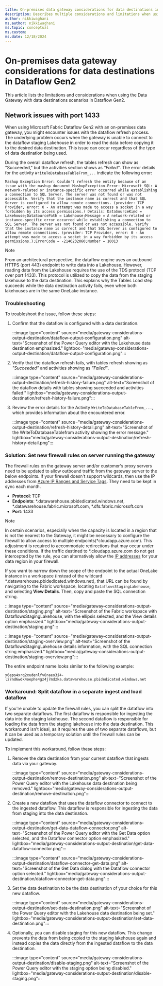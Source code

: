 ```yaml
---
title: On-premises data gateway considerations for data destinations in Dataflow Gen2
description: Describes multiple considerations and limitations when using a data gateway and the data destination feature inside of Dataflow Gen2
author: nikkiwaghani
ms.author: nikkiwaghani
ms.topic: conceptual
ms.custom:
ms.date: 12/18/2024
---
```


# On-premises data gateway considerations for data destinations in Dataflow Gen2

This article lists the limitations and considerations when using the Data Gateway with data destinations scenarios in Dataflow Gen2.

## Network issues with port 1433

When using Microsoft Fabric Dataflow Gen2 with an on-premises data gateway, you might encounter issues with the dataflow refresh process. The underlying problem occurs when the gateway is unable to connect to the dataflow staging Lakehouse in order to read the data before copying it to the desired data destination. This issue can occur regardless of the type of data destination being used.

During the overall dataflow refresh, the tables refresh can show as "Succeeded," but the activities section shows as *"Failed"*. The error details for the activity `WriteToDatabaseTableFrom_...` indicate the following error:

```Mashup Exception Error: Couldn't refresh the entity because of an issue with the mashup document MashupException.Error: Microsoft SQL: A network-related or instance-specific error occurred while establishing a connection to SQL Server. The server was not found or was not accessible. Verify that the instance name is correct and that SQL Server is configured to allow remote connections. (provider: TCP Provider, error: 0 - An attempt was made to access a socket in a way forbidden by its access permissions.) Details: DataSourceKind = Lakehouse;DataSourcePath = Lakehouse;Message = A network-related or instance-specific error occurred while establishing a connection to SQL Server. The server was not found or was not accessible. Verify that the instance name is correct and that SQL Server is configured to allow remote connections. (provider: TCP Provider, error: 0 - An attempt was made to access a socket in a way forbidden by its access permissions.);ErrorCode = -2146232060;Number = 10013```

>[!NOTE]
>From an architectural perspective, the dataflow engine uses an outbound HTTPS (port 443) endpoint to write data into a Lakehouse. However, reading data from the Lakehouse requires the use of the TDS protocol (TCP over port 1433). This protocol is utilized to copy the data from the staging lakehouse to the data destination. This explains why the Tables Load step succeeds while the data destination activity fails, even when both lakehouses are in the same OneLake instance.

### Troubleshooting

To troubleshoot the issue, follow these steps:

1. Confirm that the dataflow is configured with a data destination.

   :::image type="content" source="media/gateway-considerations-output-destination/dataflow-output-configuration.png" alt-text="Screenshot of the Power Query editor with the Lakehouse data destination emphasized." lightbox="media/gateway-considerations-output-destination/dataflow-output-configuration.png":::

2. Verify that the dataflow refresh fails, with tables refresh showing as *"Succeeded"* and activities showing as *"Failed"*.

   :::image type="content" source="media/gateway-considerations-output-destination/refresh-history-failure.png" alt-text="Screenshot of the dataflow details with tables showing succeeded and activities failed." lightbox="media/gateway-considerations-output-destination/refresh-history-failure.png":::

3. Review the error details for the Activity `WriteToDatabaseTableFrom_...`, which provides information about the encountered error.

   :::image type="content" source="media/gateway-considerations-output-destination/refresh-history-detail.png" alt-text="Screenshot of the WriteToDatabaseTablefrom activity showing the error message." lightbox="media/gateway-considerations-output-destination/refresh-history-detail.png":::

### Solution: Set new firewall rules on server running the gateway

The firewall rules on the gateway server and/or customer's proxy servers need to be updated to allow outbound traffic from the gateway server to the below endpoints. If your firewall doesn't support wildcards, 
then use the IP addresses from [Azure IP Ranges and Service Tags](https://www.microsoft.com/en-us/download/details.aspx?id=56519). They need to be kept in sync each month.

* **Protocol**: TCP
* **Endpoints**: *.datawarehouse.pbidedicated.windows.net, *.datawarehouse.fabric.microsoft.com, *.dfs.fabric.microsoft.com 
* **Port**: 1433

>[!NOTE]
>In certain scenarios, especially when the capacity is located in a region that is not the nearest to the Gateway, it might be necessary to configure the firewall to allow access to multiple endpoints(*cloudapp.azure.com). This adjustment is required to accommodate redirections that may occur under these conditions. If the traffic destined to *.cloudapp.azure.com do not get intercepted by the rule, you can alternatively allow the [IP addresses](/data-integration/gateway/service-gateway-communication#ports) for your data region in your firewall.

If you want to narrow down the scope of the endpoint to the actual OneLake instance in a workspace (instead of the wildcard *.datawarehouse.pbidedicated.windows.net), that URL can be found by navigating to the Fabric workspace, locating `DataflowsStagingLakehouse`, and selecting **View Details**. Then, copy and paste the SQL connection string.

:::image type="content" source="media/gateway-considerations-output-destination/staging.png" alt-text="Screenshot of the Fabric workspace with DataflowsStagingLakehouse, with the ellipsis selected, and the View details option emphasized." lightbox="media/gateway-considerations-output-destination/staging.png":::

:::image type="content" source="media/gateway-considerations-output-destination/staging-overview.png" alt-text="Screenshot of the DataflowsStagingLakehouse details information, with the SQL connection string emphasized." lightbox="media/gateway-considerations-output-destination/staging-overview.png":::

The entire endpoint name looks similar to the following example:

`x6eps4xrq2xudenlfv6naeo3i4-l27nd6wdk4oephe4gz4j7mdzka.datawarehouse.pbidedicated.windows.net`

### Workaround: Split dataflow in a separate ingest and load dataflow

If you're unable to update the firewall rules, you can split the dataflow into two separate dataflows. The first dataflow is responsible for ingesting the data into the staging lakehouse. The second dataflow is responsible for loading the data from the staging lakehouse into the data destination. This workaround isn't ideal, as it requires the use of two separate dataflows, but it can be used as a temporary solution until the firewall rules can be updated.

To implement this workaround, follow these steps:

1. Remove the data destination from your current dataflow that ingests data via your gateway.

    :::image type="content" source="media/gateway-considerations-output-destination/remove-destination.png" alt-text="Screenshot of the Power Query editor with the Lakehouse data destination being removed." lightbox="media/gateway-considerations-output-destination/remove-destination.png":::

1. Create a new dataflow that uses the dataflow connector to connect to the ingested dataflow. This dataflow is responsible for ingesting the data from staging into the data destination.

    :::image type="content" source="media/gateway-considerations-output-destination/get-data-dataflow-connector.png" alt-text="Screenshot of the Power Query editor with the Get Data option selected, and the Dataflow connector option emphasized." lightbox="media/gateway-considerations-output-destination/get-data-dataflow-connector.png":::

    :::image type="content" source="media/gateway-considerations-output-destination/dataflow-connector-get-data.png" alt-text="Screenshot of the Get Data dialog with the Dataflow connector option selected." lightbox="media/gateway-considerations-output-destination/dataflow-connector-get-data.png":::

1. Set the data destination to be the data destination of your choice for this new dataflow.

    :::image type="content" source="media/gateway-considerations-output-destination/set-data-destination.png" alt-text="Screenshot of the Power Query editor with the Lakehouse data destination being set." lightbox="media/gateway-considerations-output-destination/set-data-destination.png":::

1. Optionally, you can disable staging for this new dataflow. This change prevents the data from being copied to the staging lakehouse again and instead copies the data directly from the ingested dataflow to the data destination.

    :::image type="content" source="media/gateway-considerations-output-destination/disable-staging.png" alt-text="Screenshot of the Power Query editor with the staging option being disabled." lightbox="media/gateway-considerations-output-destination/disable-staging.png":::
